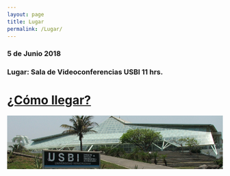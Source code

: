 ```yaml
---
layout: page
title: Lugar
permalink: /Lugar/
---
```


###  5 de Junio 2018
### Lugar: Sala de Videoconferencias USBI 11 hrs.

# [¿Cómo llegar?](https://www.google.com/maps/place/USBI/@19.1602065,-96.1123139,16.94z/data=!4m5!3m4!1s0x85c340df87ed4427:0x4f26384602fac6a1!8m2!3d19.1601624!4d-96.1100929)

![alt text](/img/usbiver.png)
